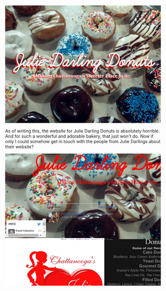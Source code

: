 ![New website](./screenshots/new.png)

As of writing this, the website for Julie Darling Donuts is absolutely horrible.
And for such a wonderful and adorable bakery, that just won't do. Now if only I
could somehow get in touch with the people from Julie Darlings about their website?

![Old website](./screenshots/old.png)
